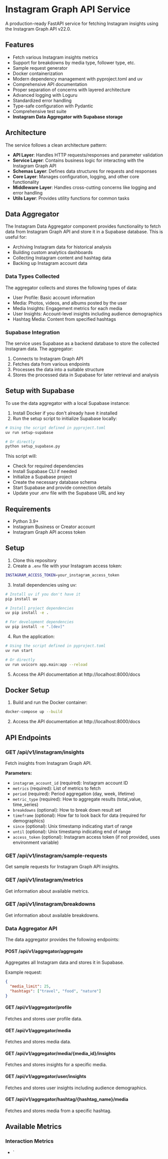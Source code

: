# Instagram Graph API Service

A production-ready FastAPI service for fetching Instagram insights using the Instagram Graph API v22.0.

## Features

- Fetch various Instagram insights metrics
- Support for breakdowns by media type, follower type, etc.
- Sample request generator
- Docker containerization
- Modern dependency management with pyproject.toml and uv
- Comprehensive API documentation
- Proper separation of concerns with layered architecture
- Advanced logging with Loguru
- Standardized error handling
- Type-safe configuration with Pydantic
- Comprehensive test suite
- **Instagram Data Aggregator with Supabase storage**

## Architecture

The service follows a clean architecture pattern:

- **API Layer**: Handles HTTP requests/responses and parameter validation
- **Service Layer**: Contains business logic for interacting with the Instagram Graph API
- **Schemas Layer**: Defines data structures for requests and responses
- **Core Layer**: Manages configuration, logging, and other core functionality
- **Middleware Layer**: Handles cross-cutting concerns like logging and error handling
- **Utils Layer**: Provides utility functions for common tasks

## Data Aggregator

The Instagram Data Aggregator component provides functionality to fetch data from Instagram Graph API and store it in a Supabase database. This is useful for:

- Archiving Instagram data for historical analysis
- Building custom analytics dashboards
- Collecting Instagram content and hashtag data
- Backing up Instagram account data

### Data Types Collected

The aggregator collects and stores the following types of data:

- User Profile: Basic account information
- Media: Photos, videos, and albums posted by the user
- Media Insights: Engagement metrics for each media
- User Insights: Account-level insights including audience demographics
- Hashtag Media: Content from specified hashtags

### Supabase Integration

The service uses Supabase as a backend database to store the collected Instagram data. The aggregator:

1. Connects to Instagram Graph API
2. Fetches data from various endpoints
3. Processes the data into a suitable structure
4. Stores the processed data in Supabase for later retrieval and analysis

## Setup with Supabase

To use the data aggregator with a local Supabase instance:

1. Install Docker if you don't already have it installed
2. Run the setup script to initialize Supabase locally:

```bash
# Using the script defined in pyproject.toml
uv run setup-supabase

# Or directly
python setup_supabase.py
```

This script will:
- Check for required dependencies
- Install Supabase CLI if needed
- Initialize a Supabase project
- Create the necessary database schema
- Start Supabase and provide connection details
- Update your .env file with the Supabase URL and key

## Requirements

- Python 3.9+
- Instagram Business or Creator account
- Instagram Graph API access token

## Setup

1. Clone this repository
2. Create a `.env` file with your Instagram access token:

```bash
INSTAGRAM_ACCESS_TOKEN=your_instagram_access_token
```

3. Install dependencies using uv:

```bash
# Install uv if you don't have it
pip install uv

# Install project dependencies
uv pip install -e .

# For development dependencies
uv pip install -e ".[dev]"
```

4. Run the application:

```bash
# Using the script defined in pyproject.toml
uv run start

# Or directly
uv run uvicorn app.main:app --reload
```

5. Access the API documentation at http://localhost:8000/docs

## Docker Setup

1. Build and run the Docker container:

```bash
docker-compose up --build
```

2. Access the API documentation at http://localhost:8000/docs

## API Endpoints

### GET /api/v1/instagram/insights

Fetch insights from Instagram Graph API.

**Parameters:**

- `instagram_account_id` (required): Instagram account ID
- `metrics` (required): List of metrics to fetch
- `period` (required): Period aggregation (day, week, lifetime)
- `metric_type` (required): How to aggregate results (total_value, time_series)
- `breakdowns` (optional): How to break down result set
- `timeframe` (optional): How far to look back for data (required for demographics)
- `since` (optional): Unix timestamp indicating start of range
- `until` (optional): Unix timestamp indicating end of range
- `access_token` (optional): Instagram access token (if not provided, uses environment variable)

### GET /api/v1/instagram/sample-requests

Get sample requests for Instagram Graph API insights.

### GET /api/v1/instagram/metrics

Get information about available metrics.

### GET /api/v1/instagram/breakdowns

Get information about available breakdowns.

### Data Aggregator API

The data aggregator provides the following endpoints:

#### POST /api/v1/aggregator/aggregate

Aggregates all Instagram data and stores it in Supabase.

Example request:
```json
{
  "media_limit": 25,
  "hashtags": ["travel", "food", "nature"]
}
```

#### GET /api/v1/aggregator/profile

Fetches and stores user profile data.

#### GET /api/v1/aggregator/media

Fetches and stores media data.

#### GET /api/v1/aggregator/media/{media_id}/insights

Fetches and stores insights for a specific media.

#### GET /api/v1/aggregator/user/insights

Fetches and stores user insights including audience demographics.

#### GET /api/v1/aggregator/hashtag/{hashtag_name}/media

Fetches and stores media from a specific hashtag.

## Available Metrics

### Interaction Metrics

- `